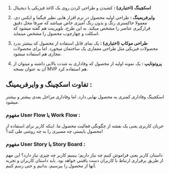 
1.   **اسکچینگ (اختیاری) :** کشیدن و طراحی کردن روی یک کاغذ فیزیکی یا دیجیتال

1.   **وایرفریمینگ :** طراحی اولیه محصول در نرم افزار هایی نظیر فیگما و ایکس دی. معمولا خاکستری رنگ و بدون رنگ آمیزی خاص میباشد که صرفا محل دقیق قرارگیری عناصر را مشخص میکند. به این طرح، بلوپرینت هم گفته میشود که اسکلت و چهارچوب محصول را مشخص مینماید.
  
1.  **طراحی موکاپ (اختیاری) :** یک نمای قابل استفاده از محصول که بیشتر بدرد محصولات فیزیکی مثل طراحی معماری یک ساختمان میخورد. اما برای محصولات مجازی هم استفاده میشود.
  
1. **پروتوتایپ :** یک نمونه اولیه از محصول که وفاداری به شدت بالایی داشته و میتوان از آن به عنوان نسخه MVP هم استفاده کرد.

## تفاوت اسکچینگ و وایرفریمینگ :

اسکچینگ وفاداری کمتری به محصول نهایی دارد. اما وفاداری مراحل بعدی بیشتر و بیشتر میشود.

### مفهوم User Flow یا Work Flow :

جریان کاربری یعنی یک نقشه از چگونگی فعالیت محصول ما. اینکه کاربر برای استفاده از محصول بایستی چه مسیری را به چه روشی طی کند؟!

### مفهوم User Story یا Story Board :

داستان کاربر یعنی فراموش کنیم چه نیاز داریم؛ ببینیم کاربر چه چیزی نیاز دارد؟ این مهم از طریق برقراری ارتباط با کاربران دست یافتنی خواهد بود. باید داستان کاربران و تجربه آنها از محصول را بپرسیم، بدانیم و حتی رسم کنیم.